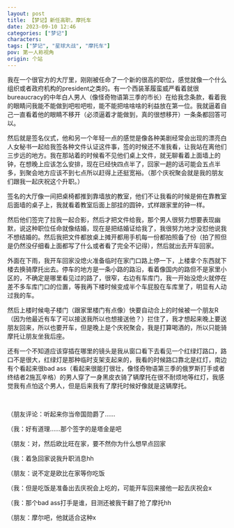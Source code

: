 ```yaml
---
layout: post
title: 【梦记】新任高职，摩托车
date: 2023-09-10 12:46
categories: ["梦记"]
characters: 
tags: ["梦记", "星球大战", "摩托车"]
pov: 第一人称视角
origin: 个站
---
```


我在一个很官方的大厅里，刚刚被任命了一个新的很高的职位，感觉就像一个什么组织或者政府机构的president之类的。有一个西装革履蛮威严看着就很bureaucracy的中年白人男人（像怪奇物语第三季的市长）在给我念条款，看着我的眼睛问我能不能做到吧啦吧啦，能不能把啥啥啥的利益放在第一位。我就逼着自己一直看着他的眼睛不移开（必须逼着才能做到，真的很想移开）一条条都回答可以。

然后就是签名仪式，他和另一个年轻一点的感觉是像各种美剧经常会出现的漂亮白人女秘书一起给我签各种文件认证这件事，签的时候还不准我看，让我站在离他们三步远的地方。我在那站着的时候看不见他们桌上文件，就无聊看着上面墙上的钟，在想晚上应该怎么安排，现在已经快四点半了，回家一趟的话可能会五点半多，到聚会地方应该不到七点所以赶得上还挺宽裕。（那个庆祝聚会就是我的朋友们跟我一起庆祝这个升职。）

签名的大厅像一间把桌椅都推到靠墙放的教室，他们不让我看的时候是俯在靠教室后面墙的桌子上，我就看着教室后面上部挂的圆钟，式样跟家里的钟一样。

然后他们签完了拉我一起合影，然后才把文件给我，那个男人很努力想要表现幽默，说这种职位任命就像结婚，现在是把结婚证给我了，我很努力地才没怼他说我不想结婚的。然后我把文件都放桌上摊开都用手机每一份都拍照备了份（拍了照但是仍然没仔细看上面都写了什么或者看了完全不记得），然后就出去开车回家。

外面在下雨，我开车回家没熄火准备临时在家门口路上停一下，上楼拿个东西就下楼去换骑摩托出去。停车的地方是一条小路的路沿，看着像国内的路但不是家里小区的，不确定是哪里看见过的路了，很窄，右边有车库门，我一开始没熄火就停在差不多车库门口的位置，等我再下楼时候变成半个车屁股在车库里了，明显有人动过我的车。

然后上楼时候电子楼门（跟家里楼门有点像）快要自动合上的时候被一个朋友R（因为他最近有车了可以接送我所以也想接送他？）拦住了，我才想起来晚上要送朋友回来，所以也要开车，但是晚上是个庆祝聚会，我是打算喝酒的，所以只能骑摩托让朋友坐我后座。

还有一个不知道应该穿插在哪里的镜头是我从窗口看下去看见一个红绿灯路口，路口不是很大，红绿灯是那种临时支架支起来的，我看的时候路口靠北是红灯，南边有个看起来很bad ass（看起来很能打很壮，像怪奇物语第三季的俄罗斯打手或者终结者2施瓦辛格）的男人穿了一身黑皮衣骑了辆摩托在很不耐烦地等红灯，我感觉我有点怕这个男人，但是后来我有了摩托时候好像就是这辆摩托。

<br>

（朋友评论：听起来你当帝国勋爵了……

（我：好有道理……那个签字的是塔金是吧

（朋友：对，然后欧比旺在家，要不然你为什么想早点回家

（我：着急回家说我升职消息hh

（朋友：说不定是欧比在家等你吃饭

（我：但是吃饭是准备出去庆祝会上吃的，可能开车回来接他一起去庆祝会x

（我：那个bad ass打手是谁，目测还被我干翻了抢了摩托hh

（朋友：摩尔吧，他就适合这种x
